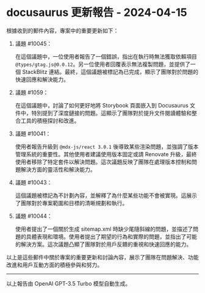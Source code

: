 # docusaurus 更新報告 - 2024-04-15

根據收到的郵件內容，專案中的重要更新如下：



1. 議題 #10045：

   在這個議題中，一位使用者報告了一個錯誤，指出在執行時無法獲取依賴項目 `@types/gtag.js@0.0.12`。另一位使用者回覆表示無法複製問題，並提供了一個 StackBlitz 連結。最終，這個議題被標記為已完成，顯示了團隊對於問題的快速回應和解決能力。



2. 議題 #1059：

   在這個議題中，討論了如何更好地將 Storybook 頁面嵌入到 Docusaurus 文件中，特別提到了深度鏈接的問題。這顯示了團隊對於提升文件閱讀體驗和整合工具的積極探討和改進。



3. 議題 #10041：

   使用者報告升級到 `@mdx-js/react 3.0.1` 後導致某些渲染問題，並強調了版本管理系統的重要性。其他使用者建議使用版本固定或請 Renovate 升級，最終使用者移除了特定套件以解決問題。這次議題反映了團隊在處理版本控制和問題解決方面的靈活性和解決能力。



4. 議題 #10043：

   這個議題被標記為不計劃內容，並解釋了為什麼某些功能不會被實現。這展示了團隊對於專案範圍和目標的清晰規劃和執行。



5. 議題 #10044：

   使用者提出了一個關於生成 sitemap.xml 時缺少尾隨斜線的問題，並描述了問題的具體表現和環境。使用者提出了期望的行為和實際的問題，並指出了可能的解決方案。這次議題凸顯了團隊對於用戶反饋的重視和快速回應的能力。



以上是這些郵件中關於專案的重要更新和討論內容，展示了團隊在問題解決、功能改進和用戶互動方面的積極參與和努力。



---



以上報告由 OpenAI GPT-3.5 Turbo 模型自動生成。